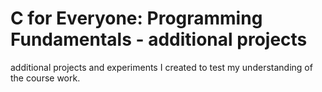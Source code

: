 # C for Everyone: Programming Fundamentals - additional projects
additional projects and experiments I created to test my understanding of the course work.